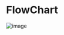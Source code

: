 # FlowChart

![image](https://github.com/user-attachments/assets/abbd98e5-ecbe-4a34-9c34-0882a831fe97)
